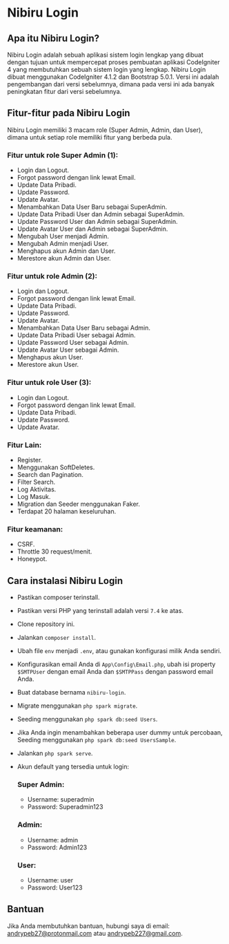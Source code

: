 # Nibiru Login

## Apa itu Nibiru Login?
Nibiru Login adalah sebuah aplikasi sistem login lengkap yang dibuat dengan tujuan untuk mempercepat proses pembuatan aplikasi CodeIgniter 4 yang membutuhkan sebuah sistem login yang lengkap. Nibiru Login dibuat menggunakan CodeIgniter 4.1.2 dan Bootstrap 5.0.1. Versi ini adalah pengembangan dari versi sebelumnya, dimana pada versi ini ada banyak peningkatan fitur dari versi sebelumnya.

## Fitur-fitur pada Nibiru Login
Nibiru Login memiliki 3 macam role (Super Admin, Admin, dan User), dimana untuk setiap role memiliki fitur yang berbeda pula.

### Fitur untuk role Super Admin (1):
- Login dan Logout.
- Forgot password dengan link lewat Email.
- Update Data Pribadi.
- Update Password.
- Update Avatar.
- Menambahkan Data User Baru sebagai SuperAdmin.
- Update Data Pribadi User dan Admin sebagai SuperAdmin.
- Update Password User dan Admin sebagai SuperAdmin.
- Update Avatar User dan Admin sebagai SuperAdmin.
- Mengubah User menjadi Admin.
- Mengubah Admin menjadi User.
- Menghapus akun Admin dan User.
- Merestore akun Admin dan User.

### Fitur untuk role Admin (2):
- Login dan Logout.
- Forgot password dengan link lewat Email.
- Update Data Pribadi.
- Update Password.
- Update Avatar.
- Menambahkan Data User Baru sebagai Admin.
- Update Data Pribadi User sebagai Admin.
- Update Password User sebagai Admin.
- Update Avatar User sebagai Admin.
- Menghapus akun User.
- Merestore akun User.

### Fitur untuk role User (3):
- Login dan Logout.
- Forgot password dengan link lewat Email.
- Update Data Pribadi.
- Update Password.
- Update Avatar.

### Fitur Lain:
- Register.
- Menggunakan SoftDeletes.
- Search dan Pagination.
- Filter Search.
- Log Aktivitas.
- Log Masuk.
- Migration dan Seeder menggunakan Faker.
- Terdapat 20 halaman keseluruhan.

### Fitur keamanan:
- CSRF.
- Throttle 30 request/menit.
- Honeypot.

## Cara instalasi Nibiru Login
- Pastikan composer terinstall.
- Pastikan versi PHP yang terinstall adalah versi `7.4` ke atas.
- Clone repository ini.
- Jalankan `composer install`.
- Ubah file `env` menjadi `.env`, atau gunakan konfigurasi milik Anda sendiri.
- Konfigurasikan email Anda di `App\Config\Email.php`, ubah isi property `$SMTPUser` dengan email Anda dan `$SMTPPass` dengan password email Anda.
- Buat database bernama `nibiru-login`.
- Migrate menggunakan `php spark migrate`.
- Seeding menggunakan `php spark db:seed Users`.
- Jika Anda ingin menambahkan beberapa user dummy untuk percobaan, Seeding menggunakan `php spark db:seed UsersSample`.
- Jalankan `php spark serve`.
- Akun default yang tersedia untuk login:

  ### Super Admin:
  - Username: superadmin
  - Password: Superadmin123
  
  ### Admin:
  - Username: admin
  - Password: Admin123

  ### User:
  - Username: user
  - Password: User123

## Bantuan
Jika Anda membutuhkan bantuan, hubungi saya di email: andrypeb27@protonmail.com atau andrypeb227@gmail.com.
